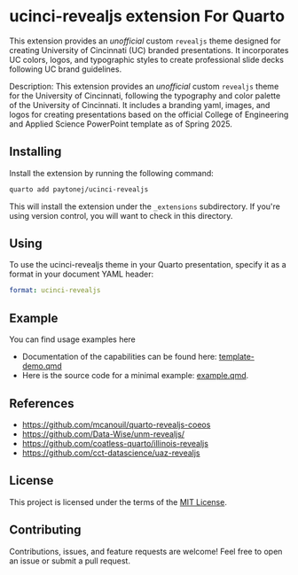 # ucinci-revealjs extension For Quarto

This extension provides an *unofficial* custom `revealjs` theme designed for creating University of Cincinnati (UC) branded presentations. It incorporates UC colors, logos, and typographic styles to create professional slide decks following UC brand guidelines.

Description: This extension provides an *unofficial* custom `revealjs` theme for the University of Cincinnati, following the typography and color palette of the University of Cincinnati. It includes a branding yaml, images, and logos for creating presentations based on the official College of Engineering and Applied Science PowerPoint template as of Spring 2025.

## Installing

Install the extension by running the following command:

```bash
quarto add paytonej/ucinci-revealjs
```

This will install the extension under the `_extensions` subdirectory.
If you're using version control, you will want to check in this directory.

## Using

To use the ucinci-revealjs theme in your Quarto presentation, specify it as a format in your document YAML header:

```yaml
format: ucinci-revealjs
```

## Example

You can find usage examples here
- Documentation of the capabilities can be found here: [template-demo.qmd](template-demo.qmd)
- Here is the source code for a minimal example: [example.qmd](example.qmd).

## References

* <https://github.com/mcanouil/quarto-revealjs-coeos>
* <https://github.com/Data-Wise/unm-revealjs/>
* <https://github.com/coatless-quarto/illinois-revealjs>
* <https://github.com/cct-datascience/uaz-revealjs>

## License

This project is licensed under the terms of the [MIT License](LICENSE).

## Contributing

Contributions, issues, and feature requests are welcome! Feel free to open an issue or submit a pull request.
